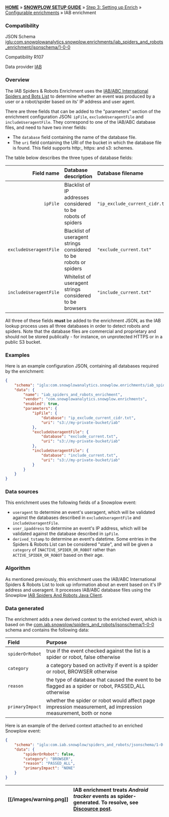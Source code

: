 <a name="top" />

[**HOME**](Home) » [**SNOWPLOW SETUP GUIDE**](Setting-up-Snowplow) » [Step 3: Setting up Enrich](Setting-up-enrich) » [Configurable enrichments](Configurable-enrichments) » IAB enrichment

### Compatibility

JSON Schema   [iglu:com.snowplowanalytics.snowplow.enrichments/iab_spiders_and_robots_enrichment/jsonschema/1-0-0][schema]

Compatibility R107

Data provider [IAB][iab]

### Overview

The IAB Spiders & Robots Enrichment uses the [IAB/ABC International Spiders and Bots List][iab-list] to determine whether an event was produced by a user or a robot/spider based on its' IP address and user agent.

There are three fields that can be added to the "parameters" section of the enrichment
configuration JSON: `ipFile`, `excludeUseragentFile` and `includeUseragentFile`. They
correspond to one of the IAB/ABC database files, and need to have two inner fields:

* The `database` field containing the name of the database file.
* The `uri` field containing the URI of the bucket in which the database file is found. This field supports http:, https: and s3: schemes.

The table below describes the three types of database fields:

| **Field name** | **Database description** | **Database filename**|
|---------------:|:-------------------------|:---------------------|
| `ipFile` | Blacklist of IP addresses considered to be robots of spiders | `"ip_exclude_current_cidr.txt"` |
| `excludeUseragentFile` | Blacklist of useragent strings considered to be robots or spiders | `"exclude_current.txt"` |
| `includeUseragentFile` | Whitelist of useragent strings considered to be browsers | `"include_current.txt"` |

All three of these fields **must** be added to the enrichment JSON, as the IAB lookup
process uses all three databases in order to detect robots and spiders. Note that the database files
are commercial and proprietary and should not be stored publically - for instance, on unprotected
HTTPS or in a public S3 bucket.

### Examples

Here is an example configuration JSON, containing all databases required by the enrichment:

```json
{
    "schema": "iglu:com.snowplowanalytics.snowplow.enrichments/iab_spiders_and_robots_enrichment/jsonschema/1-0-0",
    "data": {
        "name": "iab_spiders_and_robots_enrichment",
        "vendor": "com.snowplowanalytics.snowplow.enrichments",
        "enabled": true,
        "parameters": {
            "ipFile": {
                "database": "ip_exclude_current_cidr.txt",
                "uri": "s3://my-private-bucket/iab"
            },
            "excludeUseragentFile": {
                "database": "exclude_current.txt",
                "uri": "s3://my-private-bucket/iab"
            },
            "includeUseragentFile": {
                "database": "include_current.txt",
                "uri": "s3://my-private-bucket/iab"
            }
        }
    }
}
```

### Data sources

This enrichment uses the following fields of a Snowplow event:
- `useragent` to determine an event's useragent, which will be validated against the databases described in `excludeUseragentFile` and `includeUseragentFile`.
- `user_ipaddress` to determine an event's IP address, which will be validated against the database described in `ipFile`.
- `derived_tstamp` to determine an event's datetime. Some entries in the Spiders & Robots List can be considered "stale", and will be given a `category` of `INACTIVE_SPIDER_OR_ROBOT` rather than `ACTIVE_SPIDER_OR_ROBOT` based on their age.

### Algorithm

As mentioned previously, this enrichment uses the IAB/ABC International Spiders & Robots List
to look up information about an event based on it's IP address and useragent. It processes IAB/ABC
database files using the Snowplow [IAB Spiders And Robots Java Client][iab-client].

### Data generated

The enrichment adds a new derived context to the enriched event, which is based on the [com.iab.snowplow/spiders_and_robots/jsonschema/1-0-0][context-schema]
schema and contains the following data:

Field | Purpose
:---|:---
`spiderOrRobot` | true if the event checked against the list is a spider or robot, false otherwise
`category` | a category based on activity if event is a spider or robot, BROWSER otherwise
`reason` | the type of database that caused the event to be flagged as a spider or robot, PASSED_ALL otherwise
`primaryImpact` | whether the spider or robot would affect page impression measurement, ad impression measurement, both or none

Here is an example of the derived context attached to an enriched Snowplow event:

```json
{
    "schema": "iglu:com.iab.snowplow/spiders_and_robots/jsonschema/1-0-0",
    "data": {
        "spiderOrRobot": false,
        "category": "BROWSER",
        "reason": "PASSED_ALL",
        "primaryImpact": "NONE"
    }
}
```

[[/images/warning.png]] | IAB enrichment treats *Android tracker* events as spider-generated. To resolve, see [Discource post](https://discourse.snowplowanalytics.com/t/warning-iab-enrichment-treats-android-tracker-events-as-spider-generated/2482).
---|:---

[schema]: http://iglucentral.com/schemas/com.snowplowanalytics.snowplow.enrichments/iab_spiders_and_robots_enrichment/jsonschema/1-0-0
[iab]: https://www.iab.com/
[iab-list]: https://www.iab.com/guidelines/iab-abc-international-spiders-bots-list/
[iab-client]: https://github.com/snowplow/iab-spiders-and-robots-java-client
[context-schema]: http://iglucentral.com/schemas/com.iab.snowplow/spiders_and_robots/jsonschema/1-0-0
